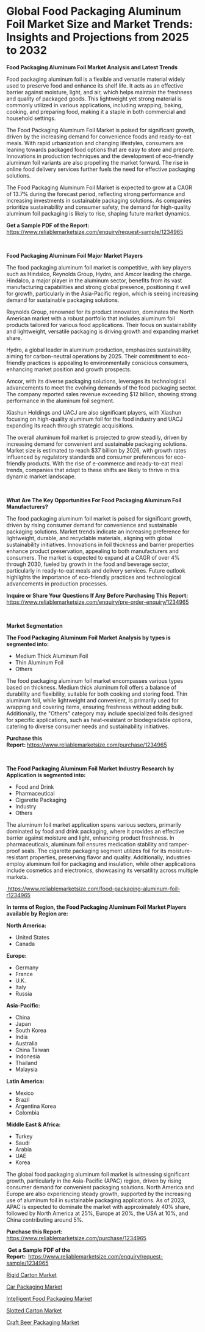 <p><h1>Global Food Packaging Aluminum Foil Market Size and Market Trends: Insights and Projections from 2025 to 2032</h1></p><p><strong>Food Packaging Aluminum Foil Market Analysis and Latest Trends</strong></p>
<p><p>Food packaging aluminum foil is a flexible and versatile material widely used to preserve food and enhance its shelf life. It acts as an effective barrier against moisture, light, and air, which helps maintain the freshness and quality of packaged goods. This lightweight yet strong material is commonly utilized in various applications, including wrapping, baking, cooking, and preparing food, making it a staple in both commercial and household settings.</p><p>The Food Packaging Aluminum Foil Market is poised for significant growth, driven by the increasing demand for convenience foods and ready-to-eat meals. With rapid urbanization and changing lifestyles, consumers are leaning towards packaged food options that are easy to store and prepare. Innovations in production techniques and the development of eco-friendly aluminum foil variants are also propelling the market forward. The rise in online food delivery services further fuels the need for effective packaging solutions.</p><p>The Food Packaging Aluminum Foil Market is expected to grow at a CAGR of 13.7% during the forecast period, reflecting strong performance and increasing investments in sustainable packaging solutions. As companies prioritize sustainability and consumer safety, the demand for high-quality aluminum foil packaging is likely to rise, shaping future market dynamics.</p></p>
<p><strong>Get a Sample PDF of the Report:&nbsp;</strong> <a href="https://www.reliablemarketsize.com/enquiry/request-sample/1234965?utm_campaign=2008&utm_medium=2&utm_source=Github&utm_content=ia&utm_term=08032025&utm_id=food-packaging-aluminum-foil">https://www.reliablemarketsize.com/enquiry/request-sample/1234965</a></p>
<p>&nbsp;</p>
<p><strong>Food Packaging Aluminum Foil Major Market Players</strong></p>
<p><p>The food packaging aluminum foil market is competitive, with key players such as Hindalco, Reynolds Group, Hydro, and Amcor leading the charge. Hindalco, a major player in the aluminum sector, benefits from its vast manufacturing capabilities and strong global presence, positioning it well for growth, particularly in the Asia-Pacific region, which is seeing increasing demand for sustainable packaging solutions.</p><p>Reynolds Group, renowned for its product innovation, dominates the North American market with a robust portfolio that includes aluminum foil products tailored for various food applications. Their focus on sustainability and lightweight, versatile packaging is driving growth and expanding market share.</p><p>Hydro, a global leader in aluminum production, emphasizes sustainability, aiming for carbon-neutral operations by 2025. Their commitment to eco-friendly practices is appealing to environmentally conscious consumers, enhancing market position and growth prospects.</p><p>Amcor, with its diverse packaging solutions, leverages its technological advancements to meet the evolving demands of the food packaging sector. The company reported sales revenue exceeding $12 billion, showing strong performance in the aluminum foil segment.</p><p>Xiashun Holdings and UACJ are also significant players, with Xiashun focusing on high-quality aluminum foil for the food industry and UACJ expanding its reach through strategic acquisitions. </p><p>The overall aluminum foil market is projected to grow steadily, driven by increasing demand for convenient and sustainable packaging solutions. Market size is estimated to reach $37 billion by 2026, with growth rates influenced by regulatory standards and consumer preferences for eco-friendly products. With the rise of e-commerce and ready-to-eat meal trends, companies that adapt to these shifts are likely to thrive in this dynamic market landscape.</p></p>
<p>&nbsp;</p>
<p><strong>What Are The Key Opportunities For Food Packaging Aluminum Foil Manufacturers?</strong></p>
<p><p>The food packaging aluminum foil market is poised for significant growth, driven by rising consumer demand for convenience and sustainable packaging solutions. Market trends indicate an increasing preference for lightweight, durable, and recyclable materials, aligning with global sustainability initiatives. Innovations in foil thickness and barrier properties enhance product preservation, appealing to both manufacturers and consumers. The market is expected to expand at a CAGR of over 4% through 2030, fueled by growth in the food and beverage sector, particularly in ready-to-eat meals and delivery services. Future outlook highlights the importance of eco-friendly practices and technological advancements in production processes.</p></p>
<p><strong>Inquire or Share Your Questions If Any Before Purchasing This Report:</strong> <a href="https://www.reliablemarketsize.com/enquiry/pre-order-enquiry/1234965?utm_campaign=2008&utm_medium=2&utm_source=Github&utm_content=ia&utm_term=08032025&utm_id=food-packaging-aluminum-foil">https://www.reliablemarketsize.com/enquiry/pre-order-enquiry/1234965</a></p>
<p>&nbsp;</p>
<p><strong>Market Segmentation</strong></p>
<p><strong>The Food Packaging Aluminum Foil Market Analysis by types is segmented into:</strong></p>
<p><ul><li>Medium Thick Aluminum Foil</li><li>Thin Aluminum Foil</li><li>Others</li></ul></p>
<p><p>The food packaging aluminum foil market encompasses various types based on thickness. Medium thick aluminum foil offers a balance of durability and flexibility, suitable for both cooking and storing food. Thin aluminum foil, while lightweight and convenient, is primarily used for wrapping and covering items, ensuring freshness without adding bulk. Additionally, the "Others" category may include specialized foils designed for specific applications, such as heat-resistant or biodegradable options, catering to diverse consumer needs and sustainability initiatives.</p></p>
<p><strong>Purchase this Report:&nbsp;</strong><a href="https://www.reliablemarketsize.com/purchase/1234965?utm_campaign=2008&utm_medium=2&utm_source=Github&utm_content=ia&utm_term=08032025&utm_id=food-packaging-aluminum-foil">https://www.reliablemarketsize.com/purchase/1234965</a></p>
<p>&nbsp;</p>
<p><strong>The Food Packaging Aluminum Foil Market Industry Research by Application is segmented into:</strong></p>
<p><ul><li>Food and Drink</li><li>Pharmaceutical</li><li>Cigarette Packaging</li><li>Industry</li><li>Others</li></ul></p>
<p><p>The aluminum foil market application spans various sectors, primarily dominated by food and drink packaging, where it provides an effective barrier against moisture and light, enhancing product freshness. In pharmaceuticals, aluminum foil ensures medication stability and tamper-proof seals. The cigarette packaging segment utilizes foil for its moisture-resistant properties, preserving flavor and quality. Additionally, industries employ aluminum foil for packaging and insulation, while other applications include cosmetics and electronics, showcasing its versatility across multiple markets.</p></p>
<p><a href="https://www.reliablemarketsize.com/food-packaging-aluminum-foil-r1234965?utm_campaign=2008&utm_medium=2&utm_source=Github&utm_content=ia&utm_term=08032025&utm_id=food-packaging-aluminum-foil">&nbsp;https://www.reliablemarketsize.com/food-packaging-aluminum-foil-r1234965</a></p>
<p><strong>In terms of Region, the Food Packaging Aluminum Foil Market Players available by Region are:</strong></p>
<p>
    <p> <strong> North America: </strong>
        <ul>
            <li>United States</li>
            <li>Canada</li>
        </ul>
        </p> 
    <p> <strong> Europe: </strong>
        <ul>
            <li>Germany</li>
            <li>France</li>
            <li>U.K.</li>
            <li>Italy</li>
            <li>Russia</li>
        </ul>
        </p> 
    <p> <strong> Asia-Pacific: </strong>
        <ul>
            <li>China</li>
            <li>Japan</li>
            <li>South Korea</li>
            <li>India</li>
            <li>Australia</li>
            <li>China Taiwan</li>
            <li>Indonesia</li>
            <li>Thailand</li>
            <li>Malaysia</li>
        </ul>
        </p> 
    <p> <strong> Latin America: </strong>
        <ul>
            <li>Mexico</li>
            <li>Brazil</li>
            <li>Argentina Korea</li>
            <li>Colombia</li>
        </ul>
        </p> 
    <p> <strong> Middle East & Africa: </strong>
        <ul>
            <li>Turkey</li>
            <li>Saudi</li>
            <li>Arabia</li>
            <li>UAE</li>
            <li>Korea</li>
        </ul>
    </p>
    </p>
<p><p>The global food packaging aluminum foil market is witnessing significant growth, particularly in the Asia-Pacific (APAC) region, driven by rising consumer demand for convenient packaging solutions. North America and Europe are also experiencing steady growth, supported by the increasing use of aluminum foil in sustainable packaging applications. As of 2023, APAC is expected to dominate the market with approximately 40% share, followed by North America at 25%, Europe at 20%, the USA at 10%, and China contributing around 5%.</p></p>
<p><strong>Purchase this Report: </strong><a href="https://www.reliablemarketsize.com/purchase/1234965?utm_campaign=2008&utm_medium=2&utm_source=Github&utm_content=ia&utm_term=08032025&utm_id=food-packaging-aluminum-foil">https://www.reliablemarketsize.com/purchase/1234965</a></p>
<p>&nbsp;<strong>Get a Sample PDF of the Report:&nbsp;&nbsp;</strong><a href="https://www.reliablemarketsize.com/enquiry/request-sample/1234965?utm_campaign=2008&utm_medium=2&utm_source=Github&utm_content=ia&utm_term=08032025&utm_id=food-packaging-aluminum-foil">https://www.reliablemarketsize.com/enquiry/request-sample/1234965</a></p>
<p><strong></strong></p>
<p><p><a href="https://github.com/PeterParrish5/Market-Research-Report-List-7/blob/main/rigid-carton-market.md?utm_campaign=2008&utm_medium=2&utm_source=Github&utm_content=ia&utm_term=08032025&utm_id=food-packaging-aluminum-foil">Rigid Carton Market</a></p><p><a href="https://github.com/wilzeryammy/Market-Research-Report-List-1/blob/main/car-packaging-market.md?utm_campaign=2008&utm_medium=2&utm_source=Github&utm_content=ia&utm_term=08032025&utm_id=food-packaging-aluminum-foil">Car Packaging Market</a></p><p><a href="https://github.com/etapaqanee/Market-Research-Report-List-1/blob/main/intelligent-food-packaging-market.md?utm_campaign=2008&utm_medium=2&utm_source=Github&utm_content=ia&utm_term=08032025&utm_id=food-packaging-aluminum-foil">Intelligent Food Packaging Market</a></p><p><a href="https://github.com/sphaabrose/Market-Research-Report-List-1/blob/main/slotted-carton-market.md?utm_campaign=2008&utm_medium=2&utm_source=Github&utm_content=ia&utm_term=08032025&utm_id=food-packaging-aluminum-foil">Slotted Carton Market</a></p><p><a href="https://github.com/firdwsermald/Market-Research-Report-List-1/blob/main/craft-beer-packaging-market.md?utm_campaign=2008&utm_medium=2&utm_source=Github&utm_content=ia&utm_term=08032025&utm_id=food-packaging-aluminum-foil">Craft Beer Packaging Market</a></p></p>